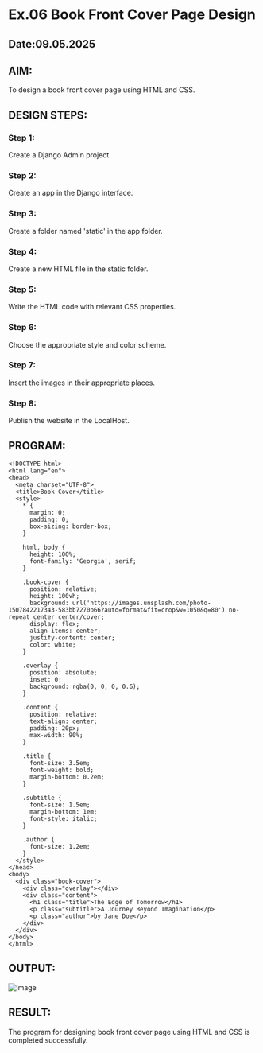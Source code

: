 # Ex.06 Book Front Cover Page Design
## Date:09.05.2025

## AIM:
To design a book front cover page using HTML and CSS.

## DESIGN STEPS:

### Step 1:
Create a Django Admin project.

### Step 2:
Create an app in the Django interface.

### Step 3:
Create a folder named 'static' in the app folder.

### Step 4:
Create a new HTML file in the static folder.

### Step 5:
Write the HTML code with relevant CSS properties.

### Step 6:
Choose the appropriate style and color scheme.

### Step 7:
Insert the images in their appropriate places.

### Step 8:
Publish the website in the LocalHost.

## PROGRAM:
`````
<!DOCTYPE html>
<html lang="en">
<head>
  <meta charset="UTF-8">
  <title>Book Cover</title>
  <style>
    * {
      margin: 0;
      padding: 0;
      box-sizing: border-box;
    }

    html, body {
      height: 100%;
      font-family: 'Georgia', serif;
    }

    .book-cover {
      position: relative;
      height: 100vh;
      background: url('https://images.unsplash.com/photo-1507842217343-583bb7270b66?auto=format&fit=crop&w=1050&q=80') no-repeat center center/cover;
      display: flex;
      align-items: center;
      justify-content: center;
      color: white;
    }

    .overlay {
      position: absolute;
      inset: 0;
      background: rgba(0, 0, 0, 0.6);
    }

    .content {
      position: relative;
      text-align: center;
      padding: 20px;
      max-width: 90%;
    }

    .title {
      font-size: 3.5em;
      font-weight: bold;
      margin-bottom: 0.2em;
    }

    .subtitle {
      font-size: 1.5em;
      margin-bottom: 1em;
      font-style: italic;
    }

    .author {
      font-size: 1.2em;
    }
  </style>
</head>
<body>
  <div class="book-cover">
    <div class="overlay"></div>
    <div class="content">
      <h1 class="title">The Edge of Tomorrow</h1>
      <p class="subtitle">A Journey Beyond Imagination</p>
      <p class="author">by Jane Doe</p>
    </div>
  </div>
</body>
</html>
`````


## OUTPUT:
![image](https://github.com/user-attachments/assets/16bcf4b6-99e1-4d51-bc13-43bc9f34454a)



## RESULT:
The program for designing book front cover page using HTML and CSS is completed successfully.

